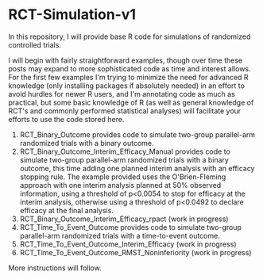 # RCT-Simulation-v1

In this repository, I will provide base R code for simulations of randomized controlled trials.  

I will begin with fairly straightforward examples, though over time these posts may expand to more sophisticated code as time and interest allows.  For the first few examples I'm trying to minimize the need for advanced R knowledge (only installing packages if absolutely needed) in an effort to avoid hurdles for newer R users, and I'm annotating code as much as practical, but some basic knowledge of R (as well as general knowledge of RCT's and commonly performed statistical analyses) will facilitate your efforts to use the code stored here.

1. RCT_Binary_Outcome provides code to simulate two-group parallel-arm randomized trials with a binary outcome.
2. RCT_Binary_Outcome_Interim_Efficacy_Manual provides code to simulate two-group parallel-arm randomized trials with a binary outcome, this time adding one planned interim analysis with an efficacy stopping rule.  The example provided uses the O'Brien-Fleming approach with one interim analysis planned at 50% observed information, using a threshold of p<0.0054 to stop for efficacy at the interim analysis, otherwise using a threshold of p<0.0492 to declare efficacy at the final analysis.
3. RCT_Binary_Outcome_Interim_Efficacy_rpact (work in progress)
4. RCT_Time_To_Event_Outcome provides code to simulate two-group parallel-arm randomized trials with a time-to-event outcome.
5. RCT_Time_To_Event_Outcome_Interim_Efficacy (work in progress)
6. RCT_Time_To_Event_Outcome_RMST_Noninferiority (work in progress)

More instructions will follow.

